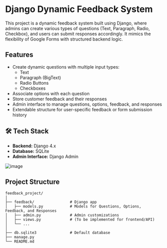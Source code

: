 #  Django Dynamic Feedback System

This project is a dynamic feedback system built using Django, where admins can create various types of questions (Text, Paragraph, Radio, Checkbox), and users can submit responses accordingly. It mimics the flexibility of Google Forms with structured backend logic.

##  Features

- Create dynamic questions with multiple input types:
  - Text
  - Paragraph (BigText)
  - Radio Buttons
  - Checkboxes
- Associate options with each question
- Store customer feedback and their responses
- Admin interface to manage questions, options, feedback, and responses
- Extendable structure for user-specific feedback or form submission history

## 🛠 Tech Stack

- **Backend:** Django 4.x
- **Database:** SQLite
- **Admin Interface:** Django Admin


![image](https://github.com/user-attachments/assets/9285ca1a-1eed-4577-90ce-87f65fcab13f)


##  Project Structure

```
feedback_project/
│
├── feedback/                # Django app
│   ├── models.py            # Models for Questions, Options, Feedback, and Responses
│   ├── admin.py             # Admin customizations
│   ├── views.py             # (To be implemented for frontend/API)
│   └── ...
│
├── db.sqlite3               # Default database
├── manage.py
└── README.md
